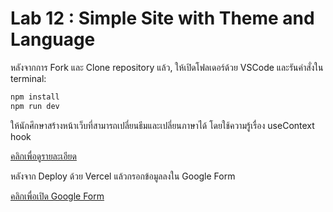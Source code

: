 # Lab 12 : Simple Site with Theme and Language

หลังจากการ Fork และ Clone repository แล้ว, ให้เปิดโฟลเดอร์ด้วย VSCode และรันคำสั่งใน terminal:

```bash
npm install
npm run dev
```

ให้นักศึกษาสร้างหน้าเว็บที่สามารถเปลี่ยนธีมและเปลี่ยนภาษาได้ โดยใช้ความรู้เรื่อง useContext hook

[คลิกเพื่อดูรายละเอียด](https://o365cmu-my.sharepoint.com/:b:/g/personal/chayanin_s_cmu_ac_th1/EcUTRL5Kng1PpZ8IoqgeZAEBycypQuYPcd51_TWfbinARA?e=CWjQI2)

หลังจาก Deploy ด้วย Vercel แล้วกรอกข้อมูลลงใน Google Form

[คลิกเพื่อเปิด Google Form](https://forms.gle/Vv9v1SxQ121B3cmPA)
